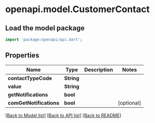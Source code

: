 # openapi.model.CustomerContact

## Load the model package
```dart
import 'package:openapi/api.dart';
```

## Properties
Name | Type | Description | Notes
------------ | ------------- | ------------- | -------------
**contactTypeCode** | **String** |  | 
**value** | **String** |  | 
**getNotifications** | **bool** |  | 
**comGetNotifications** | **bool** |  | [optional] 

[[Back to Model list]](../README.md#documentation-for-models) [[Back to API list]](../README.md#documentation-for-api-endpoints) [[Back to README]](../README.md)



